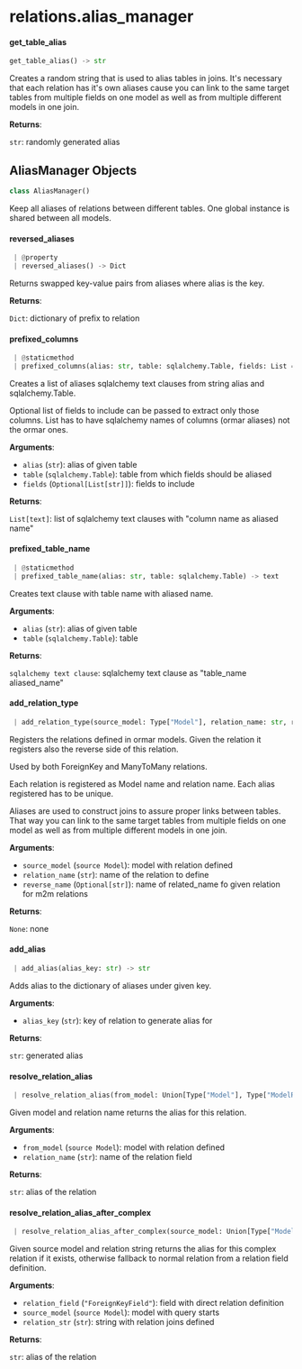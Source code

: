 <a name="relations.alias_manager"></a>
# relations.alias\_manager

<a name="relations.alias_manager.get_table_alias"></a>
#### get\_table\_alias

```python
get_table_alias() -> str
```

Creates a random string that is used to alias tables in joins.
It's necessary that each relation has it's own aliases cause you can link
to the same target tables from multiple fields on one model as well as from
multiple different models in one join.

**Returns**:

`str`: randomly generated alias

<a name="relations.alias_manager.AliasManager"></a>
## AliasManager Objects

```python
class AliasManager()
```

Keep all aliases of relations between different tables.
One global instance is shared between all models.

<a name="relations.alias_manager.AliasManager.reversed_aliases"></a>
#### reversed\_aliases

```python
 | @property
 | reversed_aliases() -> Dict
```

Returns swapped key-value pairs from aliases where alias is the key.

**Returns**:

`Dict`: dictionary of prefix to relation

<a name="relations.alias_manager.AliasManager.prefixed_columns"></a>
#### prefixed\_columns

```python
 | @staticmethod
 | prefixed_columns(alias: str, table: sqlalchemy.Table, fields: List = None) -> List[text]
```

Creates a list of aliases sqlalchemy text clauses from
string alias and sqlalchemy.Table.

Optional list of fields to include can be passed to extract only those columns.
List has to have sqlalchemy names of columns (ormar aliases) not the ormar ones.

**Arguments**:

- `alias` (`str`): alias of given table
- `table` (`sqlalchemy.Table`): table from which fields should be aliased
- `fields` (`Optional[List[str]]`): fields to include

**Returns**:

`List[text]`: list of sqlalchemy text clauses with "column name as aliased name"

<a name="relations.alias_manager.AliasManager.prefixed_table_name"></a>
#### prefixed\_table\_name

```python
 | @staticmethod
 | prefixed_table_name(alias: str, table: sqlalchemy.Table) -> text
```

Creates text clause with table name with aliased name.

**Arguments**:

- `alias` (`str`): alias of given table
- `table` (`sqlalchemy.Table`): table

**Returns**:

`sqlalchemy text clause`: sqlalchemy text clause as "table_name aliased_name"

<a name="relations.alias_manager.AliasManager.add_relation_type"></a>
#### add\_relation\_type

```python
 | add_relation_type(source_model: Type["Model"], relation_name: str, reverse_name: str = None) -> None
```

Registers the relations defined in ormar models.
Given the relation it registers also the reverse side of this relation.

Used by both ForeignKey and ManyToMany relations.

Each relation is registered as Model name and relation name.
Each alias registered has to be unique.

Aliases are used to construct joins to assure proper links between tables.
That way you can link to the same target tables from multiple fields
on one model as well as from multiple different models in one join.

**Arguments**:

- `source_model` (`source Model`): model with relation defined
- `relation_name` (`str`): name of the relation to define
- `reverse_name` (`Optional[str]`): name of related_name fo given relation for m2m relations

**Returns**:

`None`: none

<a name="relations.alias_manager.AliasManager.add_alias"></a>
#### add\_alias

```python
 | add_alias(alias_key: str) -> str
```

Adds alias to the dictionary of aliases under given key.

**Arguments**:

- `alias_key` (`str`): key of relation to generate alias for

**Returns**:

`str`: generated alias

<a name="relations.alias_manager.AliasManager.resolve_relation_alias"></a>
#### resolve\_relation\_alias

```python
 | resolve_relation_alias(from_model: Union[Type["Model"], Type["ModelRow"]], relation_name: str) -> str
```

Given model and relation name returns the alias for this relation.

**Arguments**:

- `from_model` (`source Model`): model with relation defined
- `relation_name` (`str`): name of the relation field

**Returns**:

`str`: alias of the relation

<a name="relations.alias_manager.AliasManager.resolve_relation_alias_after_complex"></a>
#### resolve\_relation\_alias\_after\_complex

```python
 | resolve_relation_alias_after_complex(source_model: Union[Type["Model"], Type["ModelRow"]], relation_str: str, relation_field: "ForeignKeyField") -> str
```

Given source model and relation string returns the alias for this complex
relation if it exists, otherwise fallback to normal relation from a relation
field definition.

**Arguments**:

- `relation_field` (`"ForeignKeyField"`): field with direct relation definition
- `source_model` (`source Model`): model with query starts
- `relation_str` (`str`): string with relation joins defined

**Returns**:

`str`: alias of the relation

